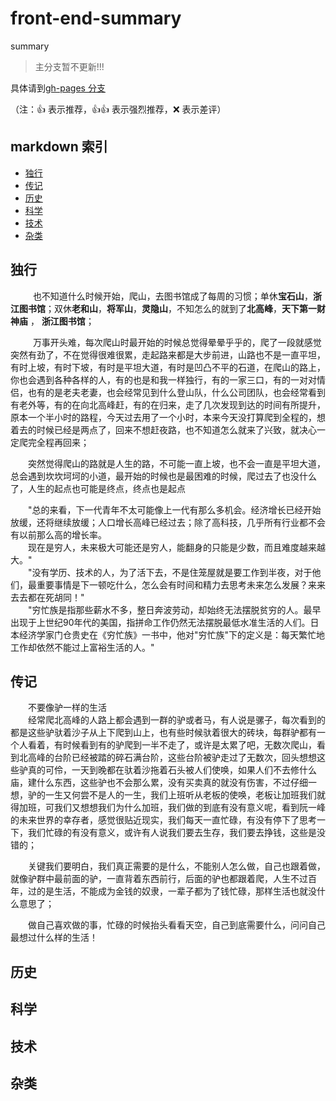 # front-end-summary
summary

>主分支暂不更新!!!

具体请到[gh-pages 分支](https://github.com/fairyly/front-end-summary/tree/gh-pages)


（注：:+1: 表示推荐，:+1::+1: 表示强烈推荐，:x: 表示差评）

## markdown 索引

- [独行](#独行)
- [传记](#传记)
- [历史](#历史)
- [科学](#科学)
- [技术](#技术)
- [杂类](#杂类)

## 独行
   &emsp;&emsp;也不知道什么时候开始，爬山，去图书馆成了每周的习惯；单休**宝石山**，**浙江图书馆**；双休**老和山**，**将军山**，**灵隐山**，不知怎么的就到了**北高峰**，**天下第一财神庙** ， **浙江图书馆**； 

   &emsp;&emsp;万事开头难，每次爬山时最开始的时候总觉得晕晕乎乎的，爬了一段就感觉突然有劲了，不在觉得很难很累，走起路来都是大步前进，山路也不是一直平坦，有时上坡，有时下坡，有时是平坦大道，有时是凹凸不平的石道，在爬山的路上，你也会遇到各种各样的人，有的也是和我一样独行，有的一家三口，有的一对对情侣，也有的是老夫老妻，也会经常见到什么登山队，什么公司团队，也会经常看到有老外等，有的在向北高峰赶，有的在归来，走了几次发现到达的时间有所提升，原本一个半小时的路程，今天过去用了一个小时，本来今天没打算爬到全程的，想着去的时候已经是两点了，回来不想赶夜路，也不知道怎么就来了兴致，就决心一定爬完全程再回来；

   &emsp;&emsp;突然觉得爬山的路就是人生的路，不可能一直上坡，也不会一直是平坦大道，总会遇到坎坎坷坷的小道，最开始的时候也是最困难的时候，爬过去了也没什么了，人生的起点也可能是终点，终点也是起点   
   
   &emsp;&emsp;"总的来看，下一代青年不太可能像上一代有那么多机会。经济增长已经开始放缓，还将继续放缓；人口增长高峰已经过去；除了高科技，几乎所有行业都不会有以前那么高的增长率。  
    &emsp;&emsp;现在是穷人，未来极大可能还是穷人，能翻身的只能是少数，而且难度越来越大。"  
    &emsp;&emsp;"没有学历、技术的人，为了活下去，不是住笼屋就是要工作到半夜，对于他们，最重要事情是下一顿吃什么，怎么会有时间和精力去思考未来怎么发展？来来去去都在死胡同！"  
     &emsp;&emsp;"穷忙族是指那些薪水不多，整日奔波劳动，却始终无法摆脱贫穷的人。最早出现于上世纪90年代的美国，指拼命工作仍然无法摆脱最低水准生活的人们。日本经济学家门仓贵史在《穷忙族》一书中，他对"穷忙族"下的定义是：每天繁忙地工作却依然不能过上富裕生活的人。"
     

## 传记
  &emsp;&emsp;不要像驴一样的生活  
  &emsp;&emsp;经常爬北高峰的人路上都会遇到一群的驴或者马，有人说是骡子，每次看到的都是这些驴驮着沙子从上下爬到山上，也有些时候驮着很大的砖块，每群驴都有一个人看着，有时候看到有的驴爬到一半不走了，或许是太累了吧，无数次爬山，看到北高峰的台阶已经被踏的碎石满台阶，这些台阶被驴走过了无数次，回头想想这些驴真的可伶，一天到晚都在驮着沙拖着石头被人们使唤，如果人们不去修什么庙，建什么东西，这些驴也不会那么累，没有买卖真的就没有伤害，不过仔细一想，驴的一生又何尝不是人的一生，我们上班听从老板的使唤，老板让加班我们就得加班，可我们又想想我们为什么加班，我们做的到底有没有意义呢，看到阮一峰的未来世界的幸存者，感觉很贴近现实，我们每天一直忙碌，有没有停下了思考一下，我们忙碌的有没有意义，或许有人说我们要去生存，我们要去挣钱，这些是没错的；  

  &emsp;&emsp;关键我们要明白，我们真正需要的是什么，不能别人怎么做，自己也跟着做，就像驴群中最前面的驴，一直背着东西前行，后面的驴也都跟着爬，人生不过百年，过的是生活，不能成为金钱的奴隶，一辈子都为了钱忙碌，那样生活也就没什么意思了；  

  &emsp;&emsp;做自己喜欢做的事，忙碌的时候抬头看看天空，自己到底需要什么，问问自己最想过什么样的生活！

## 历史

## 科学

## 技术

## 杂类

